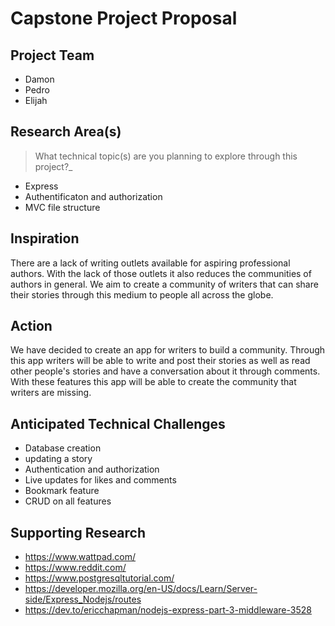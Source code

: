 # Capstone Project Proposal

## Project Team
* Damon 
* Pedro
* Elijah
  
## Research Area(s)
> What technical topic(s) are you planning to explore through this project?_
* Express
* Authentificaton and authorization
* MVC file structure


## Inspiration
There are a lack of writing outlets available for aspiring professional authors. With the lack of those outlets it also reduces the communities of authors in general. We aim to create a community of writers that can share their stories through this medium to people all across the globe.

## Action
We have decided to create an app for writers to build a community. Through this app writers will be able to write and post their stories as well as read other people's stories and have a conversation about it through comments. With these features this app will be able to create the community that writers are missing.
## Anticipated Technical Challenges
* Database creation
* updating a story
* Authentication and authorization
* Live updates for likes and comments
* Bookmark feature 
* CRUD on all features

## Supporting Research
* https://www.wattpad.com/
* https://www.reddit.com/
* https://www.postgresqltutorial.com/
* https://developer.mozilla.org/en-US/docs/Learn/Server-side/Express_Nodejs/routes
* https://dev.to/ericchapman/nodejs-express-part-3-middleware-3528

##

